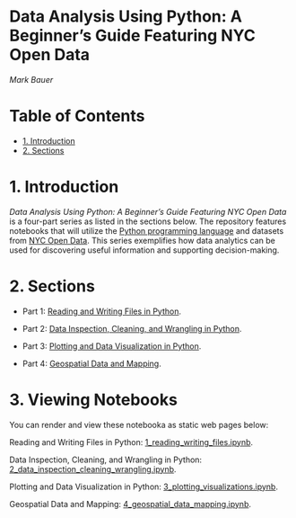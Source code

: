 # Data Analysis Using Python: A Beginner’s Guide Featuring NYC Open Data

*Mark Bauer*


Table of Contents
=================

   * [1. Introduction](#1-Introduction)
   * [2. Sections](#2-Sections)


# 1. Introduction

*Data Analysis Using Python: A Beginner’s Guide Featuring NYC Open Data* is a four-part series as listed in the sections below. The repository features notebooks that will utilize the [Python programming language](https://www.python.org/) and datasets from [NYC Open Data](https://opendata.cityofnewyork.us/). This series exemplifies how data analytics can be used for discovering useful information and supporting decision-making.

 
# 2. Sections 
 
- Part 1: [Reading and Writing Files in Python](https://github.com/mebauer/data-analysis-using-python/tree/master/1-reading-writing-files).
 
- Part 2: [Data Inspection, Cleaning, and Wrangling in Python](https://github.com/mebauer/data-analysis-using-python/tree/master/2-data-inspection-cleaning-wrangling).

- Part 3: [Plotting and Data Visualization in Python](https://github.com/mebauer/data-analysis-using-python/tree/master/3-plotting-data-visualizations).

- Part 4: [Geospatial Data and Mapping](https://github.com/mebauer/data-analysis-using-python/tree/master/4-geospatial-data-mapping).

# 3. Viewing Notebooks

You can render and view these notebooka as static web pages below:

Reading and Writing Files in Python: 
[1_reading_writing_files.ipynb](https://nbviewer.jupyter.org/github/mebauer/data-analysis-using-python/blob/master/1-reading-writing-files/1_reading_writing_files.ipynb).

Data Inspection, Cleaning, and Wrangling in Python: 
[2_data_inspection_cleaning_wrangling.ipynb](https://nbviewer.jupyter.org/github/mebauer/data-analysis-using-python/blob/master/2-data-inspection-cleaning-wrangling/2_data_inspection_cleaning_wrangling.ipynb).

Plotting and Data Visualization in Python: 
[3_plotting_visualizations.ipynb](https://nbviewer.jupyter.org/github/mebauer/data-analysis-using-python/blob/master/3-plotting-data-visualizations/3_plotting_visualizations.ipynb).

Geospatial Data and Mapping: 
[4_geospatial_data_mapping.ipynb](https://nbviewer.jupyter.org/github/mebauer/data-analysis-using-python/blob/master/4-geospatial-data-mapping/4_geospatial_data_mapping.ipynb).

